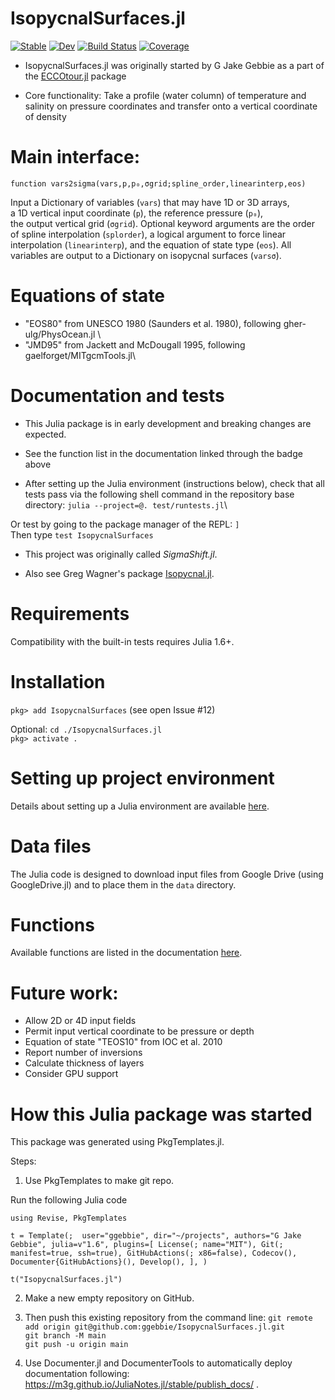 # IsopycnalSurfaces.jl

[![Stable](https://img.shields.io/badge/docs-stable-blue.svg)](https://ggebbie.github.io/IsopycnalSurfaces.jl/stable)
[![Dev](https://img.shields.io/badge/docs-dev-blue.svg)](https://ggebbie.github.io/IsopycnalSurfaces.jl/dev)
[![Build Status](https://github.com/ggebbie/IsopycnalSurfaces.jl/actions/workflows/CI.yml/badge.svg?branch=main)](https://github.com/ggebbie/IsopycnalSurfaces.jl/actions/workflows/CI.yml?query=branch%3Amain)
[![Coverage](https://codecov.io/gh/ggebbie/IsopycnalSurfaces.jl/branch/main/graph/badge.svg)](https://codecov.io/gh/ggebbie/IsopycnalSurfaces.jl)

* IsopycnalSurfaces.jl was originally started by G Jake Gebbie as a part of the [ECCOtour.jl](https://github.com/ggebbie/ECCOtour.jl) package

* Core functionality: Take a profile (water column) of temperature and salinity on pressure coordinates and transfer onto a vertical coordinate of density

# Main interface:

`function vars2sigma(vars,p,p₀,σgrid;spline_order,linearinterp,eos)`

Input a Dictionary of variables (`vars`) that may have 1D or 3D arrays, \
a 1D vertical input coordinate (`p`), the reference pressure (`p₀`), \
the output vertical grid (`σgrid`). Optional keyword arguments are 
the order of spline interpolation (`splorder`), a logical argument to force linear interpolation (`linearinterp`), and the equation of state type (`eos`). All variables are output to a Dictionary on isopycnal surfaces (`varsσ`).

# Equations of state 
- "EOS80" from UNESCO 1980 (Saunders et al. 1980), following  gher-ulg/PhysOcean.jl \
- "JMD95" from Jackett and McDougall 1995, following gaelforget/MITgcmTools.jl\

# Documentation and tests

* This Julia package is in early development and breaking changes are expected.

* See the function list in the documentation linked through the badge above

* After setting up the Julia environment (instructions below), check that all tests pass via the following shell command in the repository base directory:
`julia --project=@. test/runtests.jl`\

Or test by going to the package manager of the REPL: `]`\
Then type `test IsopycnalSurfaces`

* This project was originally called *SigmaShift.jl*.

* Also see Greg Wagner's package [Isopycnal.jl](https://github.com/glwagner/Isopycnal.jl).


# Requirements

Compatibility with the built-in tests requires Julia 1.6+. 

# Installation
`pkg> add IsopycnalSurfaces` (see open Issue \#12)

Optional:
`cd ./IsopycnalSurfaces.jl`\
`pkg> activate .`

# Setting up project environment

Details about setting up a Julia environment are available [here](https://github.com/ggebbie/ECCOtour.jl#readme).

# Data files

The Julia code is designed to download input files from Google Drive (using GoogleDrive.jl) and to place them in the `data` directory. 

# Functions

Available functions are listed in the documentation [here](https://ggebbie.github.io/IsopycnalSurfaces.jl/dev/).

# Future work: 
- Allow 2D or 4D input fields
- Permit input vertical coordinate to be pressure or depth
- Equation of state "TEOS10" from IOC et al. 2010
- Report number of inversions
- Calculate thickness of layers
- Consider GPU support

# How this Julia package was started

This package was generated using PkgTemplates.jl. 

Steps: 
1. Use PkgTemplates to make git repo.

Run the following Julia code

`using Revise, PkgTemplates`

`t = Template(; 
    user="ggebbie",
    dir="~/projects",
    authors="G Jake Gebbie",
    julia=v"1.6",
    plugins=[
        License(; name="MIT"),
        Git(; manifest=true, ssh=true),
        GitHubActions(; x86=false),
        Codecov(),
        Documenter{GitHubActions}(),
        Develop(),
    ],
             )`

`t("IsopycnalSurfaces.jl")`

2. Make a new empty repository on GitHub.
	
3. Then push this existing repository from the command line:
    `git remote add origin git@github.com:ggebbie/IsopycnalSurfaces.jl.git`\
    `git branch -M main`\
    `git push -u origin main`

4. Use Documenter.jl and DocumenterTools to automatically deploy documentation following: https://m3g.github.io/JuliaNotes.jl/stable/publish_docs/ .
